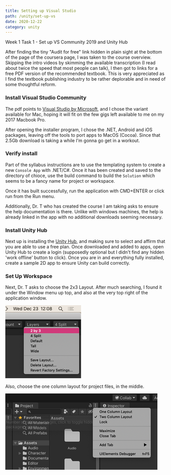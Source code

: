 ```yaml
---
title: Setting up Visual Studio
path: /unity/set-up-vs
date: 2020-12-22
category: unity
---
```


Week 1 Task 1 - Set up VS Community 2019 and Unity Hub

After finding the tiny "Audit for free" link hidden in plain sight at the bottom of the page of the coursera page, I was taken to the course overview. Skipping the intro videos by skimming the available transcription (I read about twice the speed that most people can talk), I then got to links for a free PDF version of the recommended textbook. This is very appreciated as I find the textbook publishing industry to be rather deplorable and in need of some thoughtful reform.

### Install Visual Studio Community

The pdf points to [Visual Studio by Microsoft](https://visualstudio.microsoft.com/), and I chose the variant available for Mac, hoping it will fit on the few gigs left available to me on my 2017 Macbook Pro.

After opening the installer program, I chose the .NET, Android and iOS packages, leaving off the tools to port apps to MacOS (Cocoa). Since that 2.5Gb download is taking a while I'm gonna go get in a workout.

### Verify install

Part of the syllabus instructions are to use the templating system to create a new `Console App` with .NET/C#. Once it has been created and saved to the directory of chioce, use the build command to build the `Solution` which seems to be a fancy name for project or workspace.

Once it has built successfully, run the application with CMD+ENTER or click run from the Run menu.

Additionally, Dr. T who has created the course I am taking asks to ensure the help documentation is there. Unlike with windows machines, the help is already linked in the app with no additional downloads seeming necessary.

### Install Unity Hub

Next up is installing the [Unity Hub](https://store.unity.com/#plans-individual), and making sure to select and affirm that you are able to use a free plan. Once downloaded and added to apps, open Unity Hub to create a login (supposedly optional but I didn't find any hidden 'work offline' button to click). Once you are in and everything fully installed, create a sample 2D app to ensure Unity can build correctly.

### Set Up Workspace

Next, Dr. T asks to choose the 2x3 Layout. After much searching, I found it under the Window menu up top, and also at the very top right of the application window.

![layout view](./layout-view-picker.png)

Also, choose the one column layout for project files, in the middle.

![one column layout](./column-layout-picker.png)
